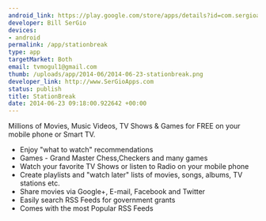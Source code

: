 ```yaml
--- 
android_link: https://play.google.com/store/apps/details?id=com.sergioapps.stationbreak
developer: Bill SerGio
devices: 
- android
permalink: /app/stationbreak
type: app
targetMarket: Both
email: tvmogul1@gmail.com
thumb: /uploads/app/2014-06/2014-06-23-stationbreak.png
developer_link: http://www.SerGioApps.com
status: publish
title: StationBreak
date: 2014-06-23 09:18:00.922642 +00:00
---
```


Millions of Movies, Music Videos, TV Shows & Games for FREE on your mobile phone or Smart TV.
* Enjoy "what to watch" recommendations
* Games - Grand Master Chess,Checkers and many games
* Watch your favorite TV Shows or listen to Radio on your mobile phone 
* Create playlists and "watch later" lists of movies, songs, albums, TV stations etc. 
* Share movies via Google+, E-mail, Facebook and Twitter
* Easily search RSS Feeds for government grants
* Comes with the most Popular RSS Feeds

